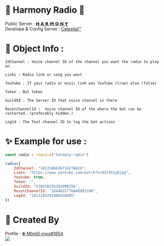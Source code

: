 # 💎 Harmony Radio 💎

Public Server : [𝗛 𝗔 𝗥 𝗠 𝗢 𝗡 𝗬](https://discord.gg/ir) 
<br/>
Develope & Config Server : [Celestial™](https://discord.gg/dvc) 
<br/>

# 🤔 Object Info : 

```
IdChannel : Voice channel ID of the channel you want the radio to play on
```
```
Links : Radio link or song you want
```
```
Youtube : If your radio or music link was YouTube (true) else (false)
```
```
Token : Bot token
```
```
GuildId : The Server ID that voice channel is there
```
```
ResetChannelId :  Voice channel ID of the where the bot can be restarted. (preferably hidden.)
```
```
LogId : The Text channel ID to log the bot actions
```

# ✨ Example for use :

```js
const radio = require("harmony-radio")

radio({
    IdChannel: "1013186636718276628",
    Links: "https://www.youtube.com/watch?v=93lXh1yBjpg",
    Youtube: true,
    Token: "",
    GuildId: "578558255392096256",
    ResetChannelId: "1044631776640901190",
    LogId: "1013185293408538805"
})
```

# 🪬 Created By 

Profile : [✥ MhmD ιnvιѕ#1854](https://discordapp.com/users/750337293927055452) 
<br/>
<img src="https://discord.c99.nl/widget/theme-2/750337293927055452.png">